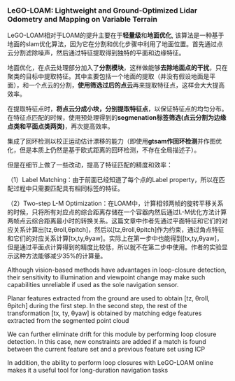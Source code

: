 



### LeGO-LOAM: Lightweight and Ground-Optimized Lidar Odometry and Mapping on Variable Terrain

LeGO-LOAM相对于LOAM的提升主要在于**轻量级**和**地面优化**, 该算法是一种基于地面的slam优化算法，因为它在分割和优化步骤中利用了地面位置。首先通过点云分割滤除噪声，然后通过特征提取得到独特的平面和边缘特征。



​        地面优化，在点云处理部分加入了**分割模块**，这样做能够**去除地面点的干扰**，只在聚类的目标中提取特征。其中主要包括一个地面的提取（并没有假设地面是平面），和一个点云的分割，**使用筛选过后的点云**再来提取特征点，这样会大大提高效率。



​        在提取特征点时，**将点云分成小块，分别提取特征点**，以保证特征点的均匀分布。在特征点匹配的时候，使用预处理得到的**segmenation标签筛选(点云分割为边缘点类和平面点类两类)**，再次提高效率。

 

​        集成了回环检测以校正运动估计漂移的能力（即使用**gtsam作回环检测**并作图优化，但是本质上仍然是基于欧式距离的回环检测，不存在全局描述子）。

 

但是在细节上做了一些改动，提高了特征匹配的精度和效率： 

（1）Label Matching：由于前面已经知道了每个点的Label property，所以在匹配过程中只需要匹配具有相同标签的特征。

 （2）Two-step L-M Optimization：在LOAM中，计算相邻两帧的旋转平移关系的时候，只将所有对应点的综合距离存储在一个容器内然后通过L-M优化方法计算两帧点云综合距离最小时的转换关系。这篇文章中作者先通过平面特征和它们的对应关系计算出[tz,θroll,θpitch]，然后以[tz,θroll,θpitch]作为约束，通过角点特征和它们的对应关系计算[tx,ty,θyaw]。实际上在第一步中也能得到[tx,ty,θyaw]，但是通过平面点计算得到的精度比较低，所以就不在第二步中使用。作者的实验显示这种方法能够减少35%的计算量。



Although vision-based methods have advantages in loop-closure detection, their sensitivity to illumination and viewpoint change may make such capabilities unreliable if used as the sole navigation sensor.



Planar features extracted from the ground are used to obtain [tz, θroll, θpitch] during the first step. In the second step, the rest of the transformation [tx, ty, θyaw] is obtained by matching edge features extracted from the segmented point cloud



We can further eliminate drift for this module by performing loop closure detection. In this case, new constraints are added if a match is found between the current feature set and a previous feature set using ICP



In addition, the ability to perform loop closures with LeGO-LOAM online makes it a useful tool for long-duration navigation tasks

